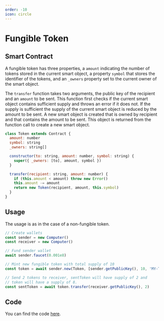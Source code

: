 ```yaml
---
order: -10
icon: circle
---
```


# Fungible Token

## Smart Contract

A fungible token has three properties, a `amount` indicating the number of tokens stored in the current smart object, a property `symbol` that stores the identifier of the tokens, and an `_owners` property set to the current owner of the smart object.

The `transfer` function takes two arguments, the public key of the recipient and an `amount` to be sent. This function first checks if the current smart object contains sufficient supply and throws an error if it does not. If the supply is sufficient the supply of the current smart object is reduced by the amount to be sent. A new smart object is created that is owned by recipient and that contains the amount to be sent. This object is returned from the function call to create a new smart object.

```javascript
class Token extends Contract {
  amount: number
  symbol: string
  _owners: string[]

  constructor(to: string, amount: number, symbol: string) {
    super({ _owners: [to], amount, symbol })
  }

  transfer(recipient: string, amount: number) {
    if (this.amount < amount) throw new Error()
    this.amount -= amount
    return new Token(recipient, amount, this.symbol)
  }
}
```

## Usage

The usage is as in the case of a non-fungible token.

```ts
// Create wallets
const sender = new Computer()
const receiver = new Computer()

// Fund sender wallet
await sender.faucet(0.001e8)

// Mint new fungible token with total supply of 10
const token = await sender.new(Token, [sender.getPublicKey(), 10, 'MY-TOKEN'])

// Send 2 tokens to receiver, sentToken will have supply of 2 and
// token will have a supply of 8.
const sentToken = await token.transfer(receiver.getPublicKey(), 2)
```

## Code

You can find the code [here](https://github.com/bitcoin-computer/monorepo/tree/main/packages/TBC20#readme).
